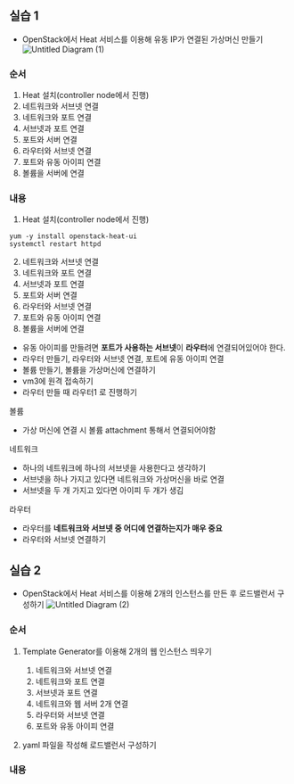 ## 실습 1
- OpenStack에서 Heat 서비스를 이용해 유동 IP가 연결된 가상머신 만들기
![Untitled Diagram (1)](https://user-images.githubusercontent.com/53208493/86601355-2a344380-bfdc-11ea-8c15-73e16970a460.png)

### 순서
1. Heat 설치(controller node에서 진행)
2. 네트워크와 서브넷 연결
3. 네트워크와 포트 연결
4. 서브넷과 포트 연결
5. 포트와 서버 연결
6. 라우터와 서브넷 연결
7. 포트와 유동 아이피 연결
8. 볼륨을 서버에 연결

### 내용
1. Heat 설치(controller node에서 진행)
```
yum -y install openstack-heat-ui
systemctl restart httpd
```

2. 네트워크와 서브넷 연결
3. 네트워크와 포트 연결
4. 서브넷과 포트 연결
5. 포트와 서버 연결
6. 라우터와 서브넷 연결
7. 포트와 유동 아이피 연결
8. 볼륨을 서버에 연결

- 유동 아이피를 만들려면 **포트가 사용하는 서브넷**이 **라우터**에 연결되어있어야 한다.
- 라우터 만들기, 라우터와 서브넷 연결, 포트에 유동 아이피 연결
- 볼륨 만들기, 볼륨을 가상머신에 연결하기
- vm3에 원격 접속하기
- 라우터 만들 때 라우터1 로 진행하기

볼륨

- 가상 머신에 연결 시 볼륨 attachment 통해서 연결되어야함

네트워크

- 하나의 네트워크에 하나의 서브넷을 사용한다고 생각하기
- 서브넷을 하나 가지고 있다면 네트워크와 가상머신을 바로 연결
- 서브넷을 두 개 가지고 있다면 아이피 두 개가 생김

라우터

- 라우터를 **네트워크와 서브넷 중 어디에 연결하는지가 매우 중요**
- 라우터와 서브넷 연결하기

## 실습 2
- OpenStack에서 Heat 서비스를 이용해 2개의 인스턴스를 만든 후 로드밸런서 구성하기
![Untitled Diagram (2)](https://user-images.githubusercontent.com/53208493/86653792-6c7f7400-c020-11ea-8e06-0656dae5c96a.png)

### 순서
1. Template Generator를 이용해 2개의 웹 인스턴스 띄우기
    1) 네트워크와 서브넷 연결
    2) 네트워크와 포트 연결
    3) 서브넷과 포트 연결
    4) 네트워크와 웹 서버 2개 연결
    5) 라우터와 서브넷 연결
    6) 포트와 유동 아이피 연결
  
2. yaml 파일을 작성해 로드밸런서 구성하기


### 내용









